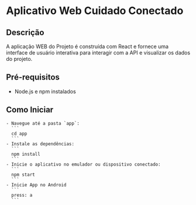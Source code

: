# Aplicativo Web Cuidado Conectado

## Descrição

A aplicação WEB do Projeto é construída com React e fornece uma interface de usuário interativa para interagir com a API
e visualizar os dados do projeto.

## Pré-requisitos

- Node.js e npm instalados

## Como Iniciar

    - Navegue até a pasta `app`:
      ```
      cd app
      ```
    - Instale as dependências:
      ```
      npm install
      ```
    - Inicie o aplicativo no emulador ou dispositivo conectado:
      ```
      npm start
      ```
    - Inicie App no Android
      ```
      press: a
      ```